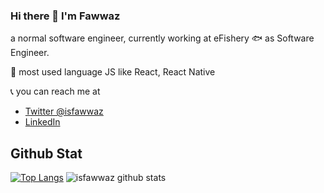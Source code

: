 ### Hi there 👋 I'm Fawwaz
a normal software engineer, currently working at eFishery 🐟 as Software Engineer.

💬 most used language JS like React, React Native

📞 you can reach me at
- [Twitter @isfawwaz](https://twitter.com/isfawwaz)
- [LinkedIn](https://www.linkedin.com/in/mefawwaz)

## Github Stat

[![Top Langs](https://github-readme-stats.vercel.app/api/top-langs/?username=isfawwaz)](https://github.com/anuraghazra/github-readme-stats)
![isfawwaz github stats](https://github-readme-stats.vercel.app/api?username=isfawwaz&show_icons=true)
